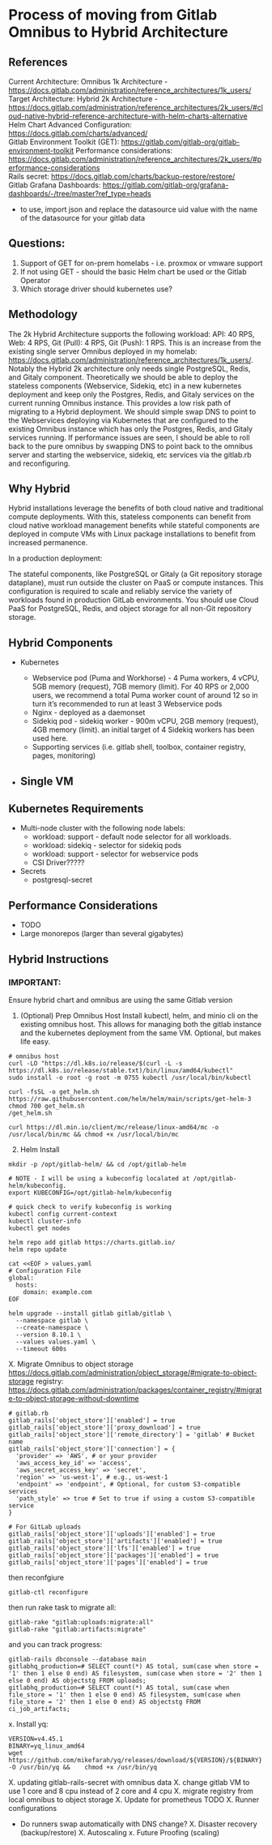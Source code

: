 # Process of moving from Gitlab Omnibus to Hybrid Architecture

## References
Current Architecture: Omnibus 1k Architecture - https://docs.gitlab.com/administration/reference_architectures/1k_users/  
Target Architecture: Hybrid 2k Architecture - https://docs.gitlab.com/administration/reference_architectures/2k_users/#cloud-native-hybrid-reference-architecture-with-helm-charts-alternative  
Helm Chart Advanced Configuration: https://docs.gitlab.com/charts/advanced/  
Gitlab Environment Toolkit (GET): https://gitlab.com/gitlab-org/gitlab-environment-toolkit 
Performance considerations: https://docs.gitlab.com/administration/reference_architectures/2k_users/#performance-considerations  
Rails secret: https://docs.gitlab.com/charts/backup-restore/restore/  
Gitlab Grafana Dashboards: https://gitlab.com/gitlab-org/grafana-dashboards/-/tree/master?ref_type=heads  
  - to use, import json and replace the datasource uid value with the name of the datasource for your gitlab data  

## Questions:
1. Support of GET for on-prem homelabs - i.e. proxmox or vmware support
2. If not using GET - should the basic Helm chart be used or the Gitlab Operator
3. Which storage driver should kubernetes use?

## Methodology
The 2k Hybrid Architecture supports the following workload: API: 40 RPS, Web: 4 RPS, Git (Pull): 4 RPS, Git (Push): 1 RPS. This is an increase from the existing single server Omnibus deployed in my homelab: https://docs.gitlab.com/administration/reference_architectures/1k_users/.
Notably the Hybrid 2k architecture only needs single PostgreSQL, Redis, and Gitaly component. Theoretically we should be able to deploy the stateless components (Webservice, Sidekiq, etc) in a new kubernetes deployment and keep only the Postgres, Redis, and Gitaly services on the current
running Omnibus instance. This provides a low risk path of migrating to a Hybrid deployment. We should simple swap DNS to point to the Webservices deploying via Kubernetes that are configured to the existing Omnibus instance which has only the Postgres, Redis, and Gitaly services running. 
If performance issues are seen, I should be able to roll back to the pure omnibus by swapping DNS to point back to the omnibus server and starting the webservice, sidekiq, etc services via the gitlab.rb and reconfiguring.

## Why Hybrid
Hybrid installations leverage the benefits of both cloud native and traditional compute deployments. With this, stateless components can benefit from cloud native workload management benefits while stateful components are deployed in compute VMs with Linux package installations to benefit from increased permanence.

In a production deployment:

The stateful components, like PostgreSQL or Gitaly (a Git repository storage dataplane), must run outside the cluster on PaaS or compute instances. This configuration is required to scale and reliably service the variety of workloads found in production GitLab environments.
You should use Cloud PaaS for PostgreSQL, Redis, and object storage for all non-Git repository storage.

## Hybrid Components
- Kubernetes
  - Webservice pod (Puma and Workhorse) - 4 Puma workers, 4 vCPU, 5GB memory (request), 7GB memory (limit). For 40 RPS or 2,000 users, we recommend a total Puma worker count of around 12 so in turn it’s recommended to run at least 3 Webservice pods
  - Nginx - deployed as a daemonset
  - Sidekiq pod - sidekiq worker - 900m vCPU, 2GB memory (request), 4GB memory (limit). an initial target of 4 Sidekiq workers has been used here.
  - Supporting services (i.e. gitlab shell, toolbox, container registry, pages, monitoring)

- Single VM
  - 

## Kubernetes Requirements
- Multi-node cluster with the following node labels:
  - workload: support - default node selector for all workloads.
  - workload: sidekiq - selector for sidekiq pods
  - workload: support - selector for webservice pods
  - CSI Driver?????
- Secrets
  - postgresql-secret

## Performance Considerations
  - TODO
  - Large monorepos (larger than several gigabytes)

## Hybrid Instructions

### IMPORTANT:
Ensure hybrid chart and omnibus are using the same Gitlab version

1. (Optional) Prep Omnibus Host
Install kubectl, helm, and minio cli on the existing omnibus host. This allows for managing both the gitlab instance and the kubernetes deployment from the same VM. Optional, but makes life easy.
```
# omnibus host
curl -LO "https://dl.k8s.io/release/$(curl -L -s https://dl.k8s.io/release/stable.txt)/bin/linux/amd64/kubectl"
sudo install -o root -g root -m 0755 kubectl /usr/local/bin/kubectl

curl -fsSL -o get_helm.sh https://raw.githubusercontent.com/helm/helm/main/scripts/get-helm-3
chmod 700 get_helm.sh
/get_helm.sh

curl https://dl.min.io/client/mc/release/linux-amd64/mc -o /usr/local/bin/mc && chmod +x /usr/local/bin/mc
```

2. Helm Install
```
mkdir -p /opt/gitlab-helm/ && cd /opt/gitlab-helm

# NOTE - I will be using a kubeconfig localated at /opt/gitlab-helm/kubeconfig.
export KUBECONFIG=/opt/gitlab-helm/kubeconfig

# quick check to verify kubeconfig is working
kubectl config current-context
kubectl cluster-info
kubectl get nodes

helm repo add gitlab https://charts.gitlab.io/
helm repo update

cat <<EOF > values.yaml
# Configuration File
global:
  hosts:
    domain: example.com
EOF

helm upgrade --install gitlab gitlab/gitlab \
  --namespace gitlab \
  --create-namespace \
  --version 8.10.1 \
  --values values.yaml \
  --timeout 600s
```

X. Migrate Omnibus to object storage
https://docs.gitlab.com/administration/object_storage/#migrate-to-object-storage
registry: https://docs.gitlab.com/administration/packages/container_registry/#migrate-to-object-storage-without-downtime
```
# gitlab.rb
gitlab_rails['object_store']['enabled'] = true
gitlab_rails['object_store']['proxy_download'] = true
gitlab_rails['object_store']['remote_directory'] = 'gitlab' # Bucket name
gitlab_rails['object_store']['connection'] = {
  'provider' => 'AWS', # or your provider
  'aws_access_key_id' => 'access',
  'aws_secret_access_key' => 'secret',
  'region' => 'us-west-1', # e.g., us-west-1
  'endpoint' => 'endpoint', # Optional, for custom S3-compatible services
  'path_style' => true # Set to true if using a custom S3-compatible service
}

# For GitLab uploads
gitlab_rails['object_store']['uploads']['enabled'] = true
gitlab_rails['object_store']['artifacts']['enabled'] = true
gitlab_rails['object_store']['lfs']['enabled'] = true
gitlab_rails['object_store']['packages']['enabled'] = true
gitlab_rails['object_store']['pages']['enabled'] = true
```

then reconfgiure
```
gitlab-ctl reconfigure
```

then run rake task to migrate all:
```
gitlab-rake "gitlab:uploads:migrate:all"
gitlab-rake "gitlab:artifacts:migrate"
```

and you can track progress:
```
gitlab-rails dbconsole --database main
gitlabhq_production=# SELECT count(*) AS total, sum(case when store = '1' then 1 else 0 end) AS filesystem, sum(case when store = '2' then 1 else 0 end) AS objectstg FROM uploads;
gitlabhq_production=# SELECT count(*) AS total, sum(case when file_store = '1' then 1 else 0 end) AS filesystem, sum(case when file_store = '2' then 1 else 0 end) AS objectstg FROM ci_job_artifacts;
```

x. Install yq:
```
VERSION=v4.45.1
BINARY=yq_linux_amd64
wget https://github.com/mikefarah/yq/releases/download/${VERSION}/${BINARY} -O /usr/bin/yq &&    chmod +x /usr/bin/yq
```
X. updating gitlab-rails-secret with omnibus data
X. change gitlab VM to use 1 core and 8 cpu instead of 2 core and 4 cpu
X. migrate registry from local omnibus to object storage
X. Update for prometheus TODO
X. Runner configurations
- Do runners swap automatically with DNS change?
X. Disaster recovery (backup/restore)
X. Autoscaling
x. Future Proofing (scaling)


